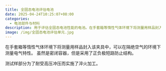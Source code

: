 ```yaml
---
title: 全固态电池评估电池
date: 2025-04-24T10:25:07+08:00
categories:
  - 电池部件与材料
description: 用于评估全固态电池性能的电池。在手套箱等惰性气体环境下将测量用样品封入该夹具中，可以在隔绝空气的环境下测量电气特性。
image: /img/全固态电池评估单元.jpg
---
```

在手套箱等惰性气体环境下将测量用样品封入该夹具中，可以在隔绝空气的环境下测量电气特性。 虽然是密闭容器，但是采用了正负极短路防止结构。 

测试样部分为了耐受高压冲压而实施了淬火加工。